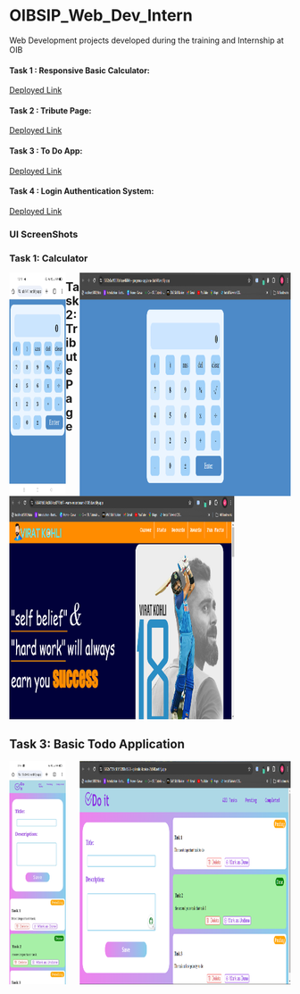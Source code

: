 # OIBSIP_Web_Dev_Intern
Web Development projects developed during the training and Internship at OIB

#### Task 1 : Responsive Basic Calculator:
<a href="https://6652e5a1f9308b1cae4604fe--gorgeous-capybara-dab141.netlify.app/" target= "_blank">Deployed Link</a>
#### Task 2 : Tribute Page:
<a href="https://66541fd834c0684ce8779df7--warm-moonbeam-010f5d.netlify.app/" target= "_blank">Deployed Link</a>
#### Task 3 : To Do App:
<a href="https://6652e7729c181f32f08e1528--splendid-licorice-2fa540.netlify.app/" target= "_blank">Deployed Link</a>
#### Task 4 : Login Authentication System:
<a href="https://665420a69c181f438c8e155d--shiny-zabaione-d821c0.netlify.app/" target= "_blank">Deployed Link</a>
### UI ScreenShots
### Task 1: Calculator
<img align= "left" height="400" width="20%" src="https://github.com/amey5111/OIBSIP_Web_Dev_Intern/blob/main/Readme%20Images%20Folder/Mobile%20User%20Interface/Task%201%20mobile_.jpg?raw=true" alt="HTML"></img>
<img align= "right" height="400" width="75%" src="https://github.com/amey5111/OIBSIP_Web_Dev_Intern/blob/main/Readme%20Images%20Folder/task%201%20laptop.png?raw=true" alt="HTML"></img>

## Task 2: Tribute Page
<img align= "centre" height="400" width="80%" src="https://github.com/amey5111/OIBSIP_Web_Dev_Intern/blob/main/Readme%20Images%20Folder/task%202%20laptop.png?raw=true" alt="HTML"></img>

## Task 3: Basic Todo Application
<img align= "left" height="400" width="20%" src="https://github.com/amey5111/OIBSIP_Web_Dev_Intern/blob/main/Readme%20Images%20Folder/Mobile%20User%20Interface/Task%203%20mobile.jpg?raw=true" alt="HTML"></img>
<img align= "right" height="400" width="75%" src="https://github.com/amey5111/OIBSIP_Web_Dev_Intern/blob/main/Readme%20Images%20Folder/task%203%20laptop.png?raw=true" alt="HTML"></img>
